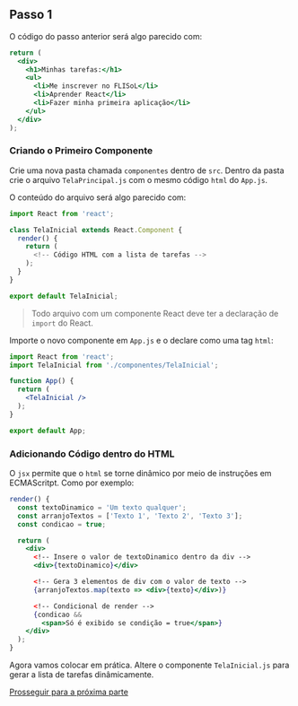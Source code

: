 ## Passo 1

O código do passo anterior será algo parecido com:

```jsx
return (
  <div>
    <h1>Minhas tarefas:</h1>
    <ul>
      <li>Me inscrever no FLISoL</li>
      <li>Aprender React</li>
      <li>Fazer minha primeira aplicação</li>
    </ul>
  </div>
);
```

### Criando o Primeiro Componente

Crie uma nova pasta chamada `componentes` dentro de `src`. Dentro da pasta crie o arquivo `TelaPrincipal.js` com o mesmo código `html` do `App.js`.

O conteúdo do arquivo será algo parecido com:

```jsx
import React from 'react';

class TelaInicial extends React.Component {
  render() {
    return (
      <!-- Código HTML com a lista de tarefas -->
    );
  }
}

export default TelaInicial;
```

> Todo arquivo com um componente React deve ter a declaração de `import` do React.

Importe o novo componente em `App.js` e o declare como uma tag `html`:

```jsx
import React from 'react';
import TelaInicial from './componentes/TelaInicial';

function App() {
  return (
    <TelaInicial />
  );
}

export default App;
```

### Adicionando Código dentro do HTML

O `jsx` permite que o `html` se torne dinâmico por meio de instruções em ECMAScritpt. Como por exemplo:

```jsx
render() {
  const textoDinamico = 'Um texto qualquer';
  const arranjoTextos = ['Texto 1', 'Texto 2', 'Texto 3'];
  const condicao = true;

  return (
    <div>
      <!-- Insere o valor de textoDinamico dentro da div -->
      <div>{textoDinamico}</div>

      <!-- Gera 3 elementos de div com o valor de texto -->
      {arranjoTextos.map(texto => <div>{texto}</div>)}

      <!-- Condicional de render -->
      {condicao &&
        <span>Só é exibido se condição = true</span>}
    </div>
  );
}
```

Agora vamos colocar em prática. Altere o componente `TelaInicial.js` para gerar a lista de tarefas dinâmicamente.

[Prosseguir para a próxima parte](./passo-2)